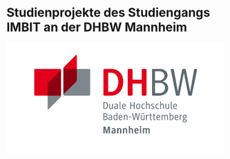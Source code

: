 # Studienprojekte des Studiengangs IMBIT an der DHBW Mannheim

![Logo DHBW Mannheim](img/DHBW_MA_Logo.jpg)

